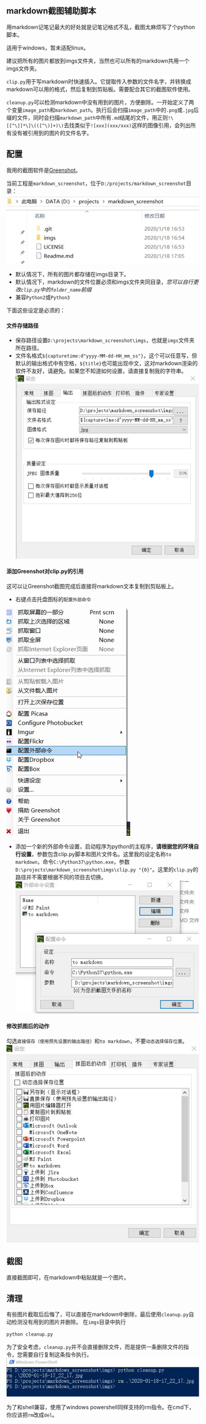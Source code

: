 ## markdown截图辅助脚本

用markdown记笔记最大的好处就是记笔记格式不乱，截图太麻烦写了个python脚本。

适用于windows，暂未适配linux。

建议把所有的图片都放到imgs文件夹，当然也可以所有的markdown共用一个imgs文件夹。

`clip.py`用于写markdown时快速插入。它提取传入参数的文件名字，并转换成markdown可以用的格式，然后复制到剪贴板。需要配合其它的截图软件使用。

`cleanup.py`可以检测markdown中没有用到的图片，方便删除。一开始定义了两个变量`image_path`和`markdown_path`。执行后会扫描`image_path`中的`.png`或`.jpg`后缀的文件，同时会扫描`markdown_path`中所有`.md`结尾的文件，用正则`!\[[^\]]*\]\(([^\)]+)\)`去找类似于`![xxx](xxx/xxx)`这样的图像引用，会列出所有没有被引用到的图片的文件名字。


## 配置
我用的截图软件是[Greenshot](https://github.com/greenshot/greenshot/releases)。

当前工程是`markdown_screenshot`，位于`D:/projects/markdown_screenshot`目录：
![2020-01-18-17_07_34.jpg](imgs/2020-01-18-17_07_34.jpg)

- 默认情况下，所有的图片都存储在imgs目录下。
- 默认情况下，markdown的文件位置必须和imgs文件夹同目录，*您可以自行更改`clip.py`中的`folder_name`前缀*
- 兼容`Python2`或`Python3`

下面这些设定是必须的：
#### 文件存储路径
- 保存路径设置`D:\projects\markdown_screenshot\imgs`，也就是`imgs`文件夹所在路径。
- 文件名格式`${capturetime:d"yyyy-MM-dd-HH_mm_ss"}`，这个可以任意写，但默认的输出格式中有空格，`${title}`也可能出现中文，这对markdown渲染的软件不友好，请避免。如果您不知道如何设置，请直接复制我的字符串。
![2020-01-18-17_12_04.jpg](imgs/2020-01-18-17_12_04.jpg)
#### 添加Greenshot对clip.py的引用
这可以让Greenshot截图完成后直接将markdown文本复制到剪贴板上。
- 右键点击托盘图标的`配置外部命令`


![2020-01-18-17_14_05.jpg](imgs/2020-01-18-17_14_05.jpg)
- 添加一个新的外部命令设置，启动程序为python的主程序，**请根据您的环境自行设置**，参数包含clip.py脚本和图片文件名。这里我的设定名称`to markdown`，命令`C:\Python37\python.exe`，参数` D:\projects\markdown_screenshot\imgs\clip.py "{0}"`。这里的`clip.py`的路径并不需要根据不同的项目去切换。
![2020-01-18-17_20_18.jpg](imgs/2020-01-18-17_20_18.jpg)

#### 修改抓图后的动作
勾选`直接保存（使用预先设置的输出路径）`和`to markdown`，不要`动态选择保存位置`。
![2020-01-18-17_22_39.jpg](imgs/2020-01-18-17_22_39.jpg)

## 截图
直接截图即可，在markdown中粘贴就是一个图片。
## 清理
有些图片截取后后悔了，可以直接在markdown中删除，最后使用`cleanup.py`自动检测没有用到的图片并删除。
在`imgs`目录中执行
```sh
python cleanup.py
```
为了安全考虑，`cleanup.py`并不会直接删除文件，而是提供一条删除文件的指令，您需要自行复制这条指令执行。
![2020-01-18-17_27_09.jpg](imgs/2020-01-18-17_27_09.jpg)

为了和shell兼容，使用了windows powershell同样支持的rm指令。在cmd下，你应该把`rm`改成`del`。
